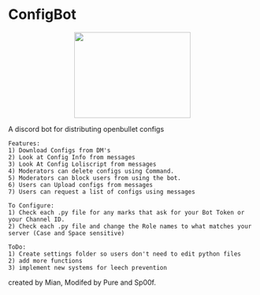 # ConfigBot

<p align="center">
  <img width="236‬" height="174.5" src="https://i.imgur.com/ia59gBv.png">
</p>

A discord bot for distributing openbullet configs
```
Features: 
1) Download Configs from DM's
2) Look at Config Info from messages
3) Look At Config Loliscript from messages
4) Moderators can delete configs using Command.
5) Moderators can block users from using the bot.
6) Users can Upload configs from messages
7) Users can request a list of configs using messages

To Configure:
1) Check each .py file for any marks that ask for your Bot Token or your Channel ID.
2) Check each .py file and change the Role names to what matches your server (Case and Space sensitive)

ToDo:
1) Create settings folder so users don't need to edit python files
2) add more functions
3) implement new systems for leech prevention
```

created by Mian, Modifed by Pure and Sp00f.
